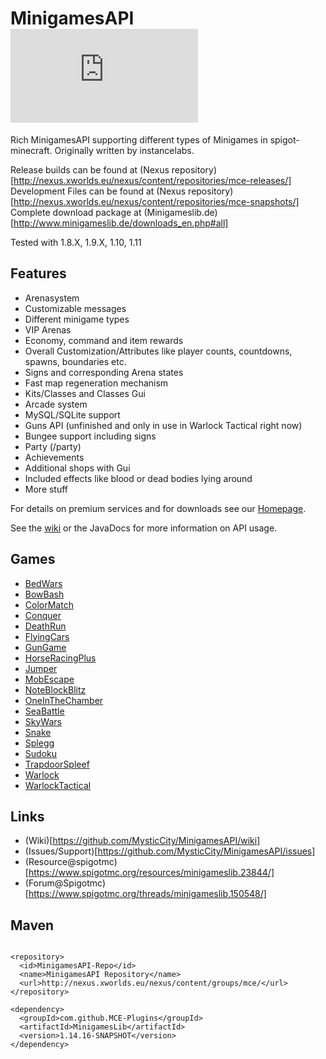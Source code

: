 MinigamesAPI [![Build Status](http://www.minigameslib.de/build.php?app=all&major=1)](http://www.minigameslib.de/buildref.php?app=all&major=1)
============

Rich MinigamesAPI supporting different types of Minigames in spigot-minecraft.
Originally written by instancelabs.

Release builds can be found at (Nexus repository)[http://nexus.xworlds.eu/nexus/content/repositories/mce-releases/]
Development Files can be found at (Nexus repository)[http://nexus.xworlds.eu/nexus/content/repositories/mce-snapshots/]
Complete download package at (Minigameslib.de)[http://www.minigameslib.de/downloads_en.php#all]

Tested with 1.8.X, 1.9.X, 1.10, 1.11


Features
--------

- Arenasystem
- Customizable messages
- Different minigame types
- VIP Arenas
- Economy, command and item rewards
- Overall Customization/Attributes like player counts, countdowns, spawns, boundaries etc.
- Signs and corresponding Arena states
- Fast map regeneration mechanism
- Kits/Classes and Classes Gui
- Arcade system
- MySQL/SQLite support
- Guns API (unfinished and only in use in Warlock Tactical right now)
- Bungee support including signs
- Party (/party)
- Achievements
- Additional shops with Gui
- Included effects like blood or dead bodies lying around
- More stuff

For details on premium services and for downloads see our [Homepage](http://www.minigameslib.de/index_en.php).

See the [wiki](https://github.com/MysticCity/MinigamesAPI/wiki) or the JavaDocs for more information on API usage.


Games
-----

- [BedWars](https://github.com/MysticCity/BedWars)
- [BowBash](https://github.com/MysticCity/BowBash)
- [ColorMatch](https://github.com/MysticCity/ColorMatch)
- [Conquer](https://github.com/MysticCity/Conquer)
- [DeathRun](https://github.com/MysticCity/MGDeathRun)
- [FlyingCars](https://github.com/MysticCity/FlyingCars)
- [GunGame](https://github.com/MysticCity/GunGame)
- [HorseRacingPlus](https://github.com/MysticCity/HorseRacingPlus)
- [Jumper](https://github.com/MysticCity/Jumper)
- [MobEscape](https://github.com/MysticCity/MGMobEscape)
- [NoteBlockBlitz](https://github.com/MysticCity/NoteblockBlitz)
- [OneInTheChamber](https://github.com/MysticCity/MGOneInTheChamber)
- [SeaBattle](https://github.com/MysticCity/SeaBattle)
- [SkyWars](https://github.com/MysticCity/MGSkyWars)
- [Snake](https://github.com/MysticCity/Snake)
- [Splegg](https://github.com/MysticCity/MGSplegg)
- [Sudoku](https://github.com/MysticCity/Sudoku)
- [TrapdoorSpleef](https://github.com/MysticCity/TrapdoorSpleef)
- [Warlock](https://github.com/MysticCity/Warlock)
- [WarlockTactical](https://github.com/MysticCity/Warlock-Tactical)


Links
-----

- (Wiki)[https://github.com/MysticCity/MinigamesAPI/wiki]
- (Issues/Support)[https://github.com/MysticCity/MinigamesAPI/issues]
- (Resource@spigotmc)[https://www.spigotmc.org/resources/minigameslib.23844/]
- (Forum@Spigotmc)[https://www.spigotmc.org/threads/minigameslib.150548/]


Maven
-----

```

<repository>
  <id>MinigamesAPI-Repo</id>
  <name>MinigamesAPI Repository</name>
  <url>http://nexus.xworlds.eu/nexus/content/groups/mce/</url>
</repository>

<dependency>
  <groupId>com.github.MCE-Plugins</groupId>
  <artifactId>MinigamesLib</artifactId>
  <version>1.14.16-SNAPSHOT</version>
</dependency>


```

